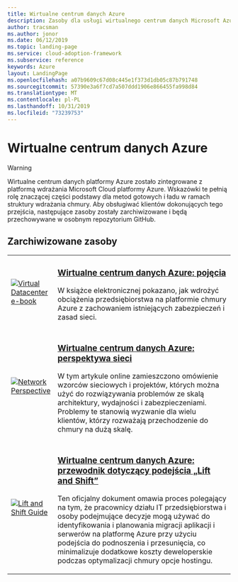 ```yaml
---
title: Wirtualne centrum danych Azure
description: Zasoby dla usługi wirtualnego centrum danych Microsoft Azure
author: tracsman
ms.author: jonor
ms.date: 06/12/2019
ms.topic: landing-page
ms.service: cloud-adoption-framework
ms.subservice: reference
keywords: Azure
layout: LandingPage
ms.openlocfilehash: a07b9609c67d08c445e1f373d1db05c87b791748
ms.sourcegitcommit: 57390e3a6f7cd7a507ddd1906e866455fa998d84
ms.translationtype: MT
ms.contentlocale: pl-PL
ms.lasthandoff: 10/31/2019
ms.locfileid: "73239753"
---
```

# <a name="azure-virtual-datacenter"></a>Wirtualne centrum danych Azure

> [!WARNING]
> Wirtualne centrum danych platformy Azure zostało zintegrowane z platformą wdrażania Microsoft Cloud platformy Azure. Wskazówki te pełnią rolę znaczącej części podstawy dla metod gotowych i ładu w ramach struktury wdrażania chmury. Aby obsługiwać klientów dokonujących tego przejścia, następujące zasoby zostały zarchiwizowane i będą przechowywane w osobnym repozytorium GitHub.

## <a name="archived-resources"></a>Zarchiwizowane zasoby

<!-- markdownlint-disable MD033 -->

<table>
<tr>
    <td style="width: 64px; vertical-align: middle;"><a href="https://raw.githubusercontent.com/microsoft/CloudAdoptionFramework/master/archive/vdc/Azure_Virtual_Datacenter.pdf"><img src="../_images/vdc/virtual-datacenter.svg" alt="Virtual Datacenter e-book" /></a></td>
    <td>
        <h3><a href="https://raw.githubusercontent.com/microsoft/CloudAdoptionFramework/master/archive/vdc/Azure_Virtual_Datacenter.pdf">Wirtualne centrum danych Azure: pojęcia</a></h3>
        <p>W książce elektronicznej pokazano, jak wdrożyć obciążenia przedsiębiorstwa na platformie chmury Azure z zachowaniem istniejących zabezpieczeń i zasad sieci.</p>
    </td>
</tr>
<tr>
    <td style="width: 64px; vertical-align: middle;"><a href="./networking-vdc.md"><img src="../_images/vdc/vdc-network.png" alt="Network Perspective" /></a></td>
    <td>
        <h3><a href="./networking-vdc.md">Wirtualne centrum danych Azure: perspektywa sieci</a></h3>
        <p>W tym artykule online zamieszczono omówienie wzorców sieciowych i projektów, których można użyć do rozwiązywania problemów ze skalą architektury, wydajności i zabezpieczeniami. Problemy te stanowią wyzwanie dla wielu klientów, którzy rozważają przechodzenie do chmury na dużą skalę.</p>
    </td>
</tr>
<tr>
    <td style="width: 64px; vertical-align: middle;"><a href="https://raw.githubusercontent.com/microsoft/CloudAdoptionFramework/master/archive/vdc/Azure_Virtual_Datacenter_Lift_and_Shift_Guide.pdf"><img src="../_images/vdc/vdc-lift-and-shift.png" alt="Lift and Shift Guide" /></a></td>
    <td>
        <h3><a href="https://raw.githubusercontent.com/microsoft/CloudAdoptionFramework/master/archive/vdc/Azure_Virtual_Datacenter_Lift_and_Shift_Guide.pdf">Wirtualne centrum danych Azure: przewodnik dotyczący podejścia „Lift and Shift”</a></h3>
        <p>Ten oficjalny dokument omawia proces polegający na tym, że pracownicy działu IT przedsiębiorstwa i osoby podejmujące decyzje mogą używać do identyfikowania i planowania migracji aplikacji i serwerów na platformę Azure przy użyciu podejścia do podnoszenia i przesunięcia, co minimalizuje dodatkowe koszty deweloperskie podczas optymalizacji chmury opcje hostingu.</p>
    </td>
</tr>
</table>

<!-- markdownlint-enable MD033 -->
